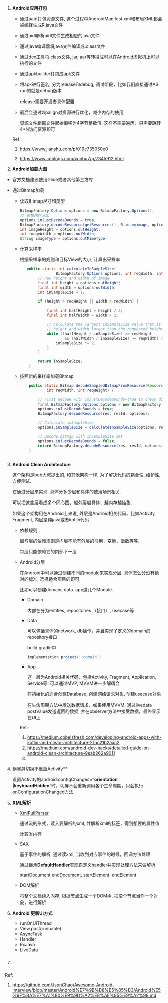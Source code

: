 1. **Android应用打包** 

   * 通过aapt打包资源文件, 这个过程中AndroidManifest.xml和布局XML都会被编译生成R.java文件

   * 通过aidl解析aidl文件生成相应的java文件

   * 通过java编译器将java文件编译成.class文件

   * 通过dex工具将.class文件, jar, aar等转换成可以在Android虚拟机上可以执行的文件

   * 通过apkbuilder打包成apk文件

   * 将apk进行签名, 分为release和debug, 调试阶段，比如我们直接通过AS run的就是debug版本

     release需要开发者具体配置

   * 最后会通过zipalign对资源进行优化，减少内存的使用

     资源文件距离文件起始偏移为4字节整数倍, 这样不需要遍历，只需要跳转4*N访问资源即可

   

   Ref:

   1. https://www.jianshu.com/p/019c735050e0

   2. https://www.cnblogs.com/xunbu7/p/7345912.html

      

2.  **Android加载大图**

   * 官方文档建议使用Glide或者其他第三方库

   * 通过Bitmap加载

     * 读取Bitmap尺寸和类型

       ```java
       BitmapFactory.Options options = new BitmapFactory.Options();
       // 避免内存分配
       options.inJustDecodeBounds = true;
       BitmapFactory.decodeResource(getResources(), R.id.myimage, options);
       int imageHeight = options.outHeight;
       int imageWidth = options.outWidth;
       String imageType = options.outMimeType;
       ```

     * 计算采样率

       根据采样率的规则和目标View的大小, 计算出采样率

       ```java
          public static int calculateInSampleSize(
                       BitmapFactory.Options options, int reqWidth, int reqHeight) {
               // Raw height and width of image
               final int height = options.outHeight;
               final int width = options.outWidth;
               int inSampleSize = 1;
       
               if (height > reqHeight || width > reqWidth) {
       
                   final int halfHeight = height / 2;
                   final int halfWidth = width / 2;
       
                   // Calculate the largest inSampleSize value that is a power of 2 and keeps both
                   // height and width larger than the requested height and width.
                   while ((halfHeight / inSampleSize) >= reqHeight
                           && (halfWidth / inSampleSize) >= reqWidth) {
                       inSampleSize *= 2;
                   }
               }
       
               return inSampleSize;
           }
       ```

     * 按照新的采样率加载Bitmap

       ```java
           public static Bitmap decodeSampledBitmapFromResource(Resources res, int resId,
                   int reqWidth, int reqHeight) {
       
               // First decode with inJustDecodeBounds=true to check dimensions
               final BitmapFactory.Options options = new BitmapFactory.Options();
               options.inJustDecodeBounds = true;
               BitmapFactory.decodeResource(res, resId, options);
       
               // Calculate inSampleSize
               options.inSampleSize = calculateInSampleSize(options, reqWidth, reqHeight);
       
               // Decode bitmap with inSampleSize set
               options.inJustDecodeBounds = false;
               return BitmapFactory.decodeResource(res, resId, options);
           }
           
       ```

       

3. **Android Clean Architecture**

   这个架构是bob大叔提出的, 和其他架构一样, 为了解决代码的耦合性, 维护性, 方便测试.

   它通过分层来实现, 具体分多少层和具体的使用场景相关. 

   可以把这些层看成多个同心圆，越外层越具体，越内存越抽象. 

   如果这个架构用在Android上来说, 外层是Android相关代码，比如Activity, Fragment, 内层是纯java或者kotlin代码

   * 依赖规则

     层与层的依赖规则是内层不能有外层的引用，变量，函数等等.

     每层只能依赖它的内部下一层

   * Android分层

     在Android中可以通过创建不同的module来实现分层, 具体怎么分没有绝对的标准, 选择适合项目的即可

     比如可以创建domain, data. app这几个Module.

     * Domain

       内部在分为entities, repositories （接口）, usecase等

     * Data

       可以包括具体的network, db操作，并且实现了定义的domain的repository接口
       
       build.gradle中
       
       ```groovy
       implementation project(':domain')
       ```
     
     * App
     
       这一层为Android相关代码，包括Activity, Fragment, Application, Service等. 可以通过MVP, MVVM进一步解耦合
     
       在初始化的适合创建Database, 创建网络请求对象, 创建usecase对象
     
       在生命周期方法中发送数据请求，如果使用MVVM, 通过livedata postValue发送返回的数据, 并在observer方法中接受数据，最终显示在UI上
     
     Ref: 
     
     1. https://medium.cobeisfresh.com/developing-android-apps-with-kotlin-and-clean-architecture-21bc21b2aac2
     2. https://medium.com/android-dev-hacks/detailed-guide-on-android-clean-architecture-9eab262a9011
     3. 

4. 横竖屏切换不重启Activity**

   设置Activity的android:configChanges=”**orientation |keyboardHidden**”时，切屏不会重新调用各个生命周期，只会执行onConfigurationChanged方法

5. **XML解析**

   * [XmlPullParser](https://developer.android.com/reference/org/xmlpull/v1/XmlPullParser)

     通过流的形式，读入要解析的xml, 并解析xml的标签，得到想要的属性值

     比较省内存

   * SAX

     基于事件的解析, 通过读xml, 当收到对应事件的时候，回调方法处理

     通过继承**DefaultHandler**实现自定义handler并实现处理方法来做解析

     startDocument endDocument, startElement, endElement

   * DOM解析

     将整个文档读入内存, 根据节点生成一个DOM树, 把没个节点当作一个对象，进行解析

6. **Android 更新UI方式**
   * runOnUiThread
   * View.post(runnable)
   * AsyncTask
   * Handler
   * RxJava
   * LiveData

7. ##### 





Ref:

1. https://github.com/JsonChao/Awesome-Android-Interview/blob/master/Android%E7%9B%B8%E5%85%B3/Android%E5%9F%BA%E7%A1%80%E9%9D%A2%E8%AF%95%E9%A2%98.md